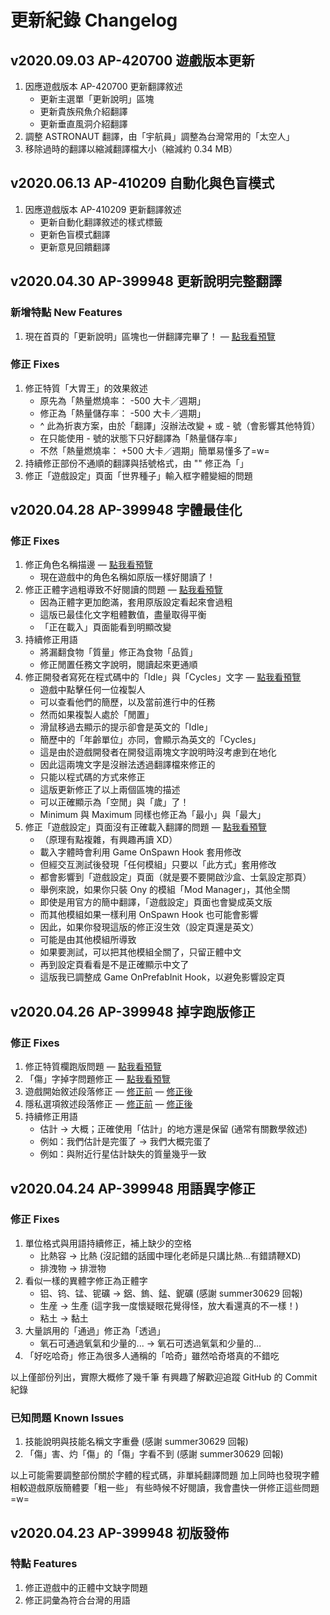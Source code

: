 # 更新紀錄 Changelog

## v2020.09.03 **AP-420700** 遊戲版本更新

1. 因應遊戲版本 AP-420700 更新翻譯敘述
    - 更新主選單「更新說明」區塊
    - 更新貴族飛魚介紹翻譯
    - 更新垂直風洞介紹翻譯
2. 調整 ASTRONAUT 翻譯，由「宇航員」調整為台灣常用的「太空人」
3. 移除過時的翻譯以縮減翻譯檔大小（縮減約 0.34 MB）

## v2020.06.13 **AP-410209** 自動化與色盲模式

1. 因應遊戲版本 AP-410209 更新翻譯敘述
    - 更新自動化翻譯敘述的樣式標籤
    - 更新色盲模式翻譯
    - 更新意見回饋翻譯

## v2020.04.30 **AP-399948** 更新說明完整翻譯

### 新增特點 New Features

1. 現在首頁的「更新說明」區塊也一併翻譯完畢了！ — [點我看預覽](https://truth.bahamut.com.tw/s01/202004/94dcb34f499054f43a5dc83c3ef64350.JPG)

### 修正 Fixes

1. 修正特質「大胃王」的效果敘述
    - 原先為「熱量燃燒率： -500 大卡／週期」
    - 修正為「熱量儲存率： -500 大卡／週期」
    - ^ 此為折衷方案，由於「翻譯」沒辦法改變 + 或 - 號（會影響其他特質）
    - 在只能使用 - 號的狀態下只好翻譯為「熱量儲存率」
    - 不然「熱量燃燒率： +500 大卡／週期」簡單易懂多了=w=
2. 持續修正部份不通順的翻譯與括號格式，由 "" 修正為「」
3. 修正「遊戲設定」頁面「世界種子」輸入框字體變細的問題

## v2020.04.28 **AP-399948** 字體最佳化

### 修正 Fixes

1. 修正角色名稱描邊 — [點我看預覽](https://truth.bahamut.com.tw/s01/202004/626bc2b2f672f2b45a9b46f2dafbfb04.JPG)
    - 現在遊戲中的角色名稱如原版一樣好閱讀了！
2. 修正正體字過粗導致不好閱讀的問題 — [點我看預覽](https://truth.bahamut.com.tw/s01/202004/e606d92a55b074a1afe83d9c1934b5df.JPG)
    - 因為正體字更加飽滿，套用原版設定看起來會過粗
    - 這版已最佳化文字粗體數值，盡量取得平衡
    - 「正在載入」頁面能看到明顯改變
3. 持續修正用語
    - 將漏翻食物「質量」修正為食物「品質」
    - 修正閒置任務文字說明，閱讀起來更通順
4. 修正開發者寫死在程式碼中的「Idle」與「Cycles」文字 — [點我看預覽](https://truth.bahamut.com.tw/s01/202004/70b8e579670cf13fa63e442dedd3fdbf.JPG)
    - 遊戲中點擊任何一位複製人
    - 可以查看他們的簡歷，以及當前進行中的任務
    - 然而如果複製人處於「閒置」
    - 滑鼠移過去顯示的提示卻會是英文的「Idle」
    - 簡歷中的「年齡單位」亦同，會顯示為英文的「Cycles」
    - 這是由於遊戲開發者在開發這兩塊文字說明時沒考慮到在地化
    - 因此這兩塊文字是沒辦法透過翻譯檔來修正的
    - 只能以程式碼的方式來修正
    - 這版更新修正了以上兩個區塊的描述
    - 可以正確顯示為「空閒」與「歲」了！
    - Minimum 與 Maximum 同樣也修正為「最小」與「最大」
5. 修正「遊戲設定」頁面沒有正確載入翻譯的問題 — [點我看預覽](https://truth.bahamut.com.tw/s01/202004/6a8c3e45619e804af327670f35e8702f.JPG)
    - （原理有點複雜，有興趣再讀 XD）
    - 載入字體時會利用 Game OnSpawn Hook 套用修改
    - 但經交互測試後發現「任何模組」只要以「此方式」套用修改
    - 都會影響到「遊戲設定」頁面（就是要不要開啟沙盒、士氣設定那頁）
    - 舉例來說，如果你只裝 Ony 的模組「Mod Manager」，其他全關
    - 即使是用官方的簡中翻譯，「遊戲設定」頁面也會變成英文版
    - 而其他模組如果一樣利用 OnSpawn Hook 也可能會影響
    - 因此，如果你發現這版的修正沒生效（設定頁還是英文）
    - 可能是由其他模組所導致
    - 如果要測試，可以把其他模組全關了，只留正體中文
    - 再到設定頁看看是不是正確顯示中文了
    - 這版我已調整成 Game OnPrefabInit Hook，以避免影響設定頁

## v2020.04.26 **AP-399948** 掉字跑版修正

### 修正 Fixes

1. 修正特質欄跑版問題 — [點我看預覽](https://truth.bahamut.com.tw/s01/202004/0b28aadc45040ca5289d74783a013608.JPG)
2. 「傷」字掉字問題修正 — [點我看預覽](https://truth.bahamut.com.tw/s01/202004/82eb5a9f2af771fa92549892803d1674.JPG)
3. 遊戲開始敘述段落修正 — [修正前](https://truth.bahamut.com.tw/s01/202004/47403172764a2ab55f1850a978642bbb.JPG) — [修正後](https://truth.bahamut.com.tw/s01/202004/64c64cdffce92727c2743f79c38f46ca.JPG)
4. 隱私選項敘述段落修正 — [修正前](https://truth.bahamut.com.tw/s01/202004/989d4fad4bb2fbe15ac091a1e817022f.JPG) — [修正後](https://truth.bahamut.com.tw/s01/202004/74e84caf13704c9f6b293602595f098e.JPG)
5. 持續修正用語
    - 估計 → 大概；正確使用「估計」的地方還是保留 (通常有關數學敘述)
    - 例如：我們估計是完蛋了 → 我們大概完蛋了
    - 例如：與附近行星估計缺失的質量幾乎一致

## v2020.04.24 **AP-399948** 用語異字修正

### 修正 Fixes

1. 單位格式與用語持續修正，補上缺少的空格
    - 比熱容 → 比熱 (沒記錯的話國中理化老師是只講比熱...有錯請鞭XD)
    - 排洩物 → 排泄物
2. 看似一樣的異體字修正為正體字
    - 铝、钨、锰、铌礦 → 鋁、鎢、錳、鈮礦 (感謝 summer30629 回報)
    - 生産 → 生產 (這字我一度懷疑眼花覺得怪，放大看還真的不一樣！)
    - 粘土 → 黏土
3. 大量誤用的「通過」修正為「透過」
    - 氧石可通過氧氣和少量的... → 氧石可透過氧氣和少量的...
4. 「好吃哈奇」修正為很多人通稱的「哈奇」雖然哈奇塔真的不錯吃

以上僅部份列出，實際大概修了幾千筆
有興趣了解歡迎追蹤 GitHub 的 Commit 紀錄

### 已知問題 Known Issues

1. 技能說明與技能名稱文字重疊 (感謝 summer30629 回報)
2. 「傷」害、灼「傷」的「傷」字看不到 (感謝 summer30629 回報)

以上可能需要調整部份關於字體的程式碼，非單純翻譯問題
加上同時也發現字體相較遊戲原版簡體要「粗一些」
有些時候不好閱讀，我會盡快一併修正這些問題=w=


## v2020.04.23 **AP-399948** 初版發佈

### 特點 Features

1. 修正遊戲中的正體中文缺字問題
2. 修正詞彙為符合台灣的用語
